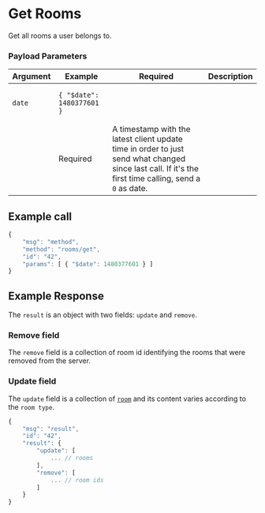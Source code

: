 # Get Rooms

Get all rooms a user belongs to.

### Payload Parameters <a href="#payload-parameters" id="payload-parameters"></a>

| Argument | Example                                          | Required | Description                                                                                                                                            |
| -------- | ------------------------------------------------ | -------- | ------------------------------------------------------------------------------------------------------------------------------------------------------ |
| `date`   | <pre><code>{ "$date": 1480377601 }
</code></pre> | Required | A timestamp with the latest client update time in order to just send what changed since last call. If it's the first time calling, send a `0` as date. |

## Example call

```javascript
{
    "msg": "method",
    "method": "rooms/get",
    "id": "42",
    "params": [ { "$date": 1480377601 } ]
}
```

## Example Response

The `result` is an object with two fields: `update` and `remove`.

### Remove field

The `remove` field is a collection of room id identifying the rooms that were removed from the server.

### Update field

The `update` field is a collection of [`room`](../../schema-definition/room.md) and its content varies according to the `room type`.&#x20;

```javascript
{
    "msg": "result",
    "id": "42",
    "result": {
        "update": [
            ... // rooms
        ],
        "remove": [
            ... // room ids
        ]
    }
}
```
